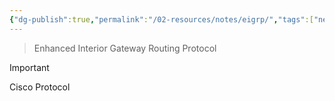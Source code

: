 ```yaml
---
{"dg-publish":true,"permalink":"/02-resources/notes/eigrp/","tags":["netzwerk/protocol"],"noteIcon":"","updated":"2025-08-26T16:35:03.000+02:00"}
---
```


> Enhanced Interior Gateway Routing Protocol

>[!important] 
>Cisco Protocol

